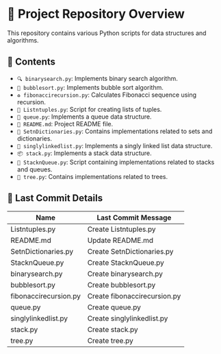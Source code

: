 # 🚀 Project Repository Overview

This repository contains various Python scripts for data structures and algorithms.

## 📂 Contents

- `🔍 binarysearch.py`: Implements binary search algorithm.
- `🛁 bubblesort.py`: Implements bubble sort algorithm.
- `♻️ fibonaccirecursion.py`: Calculates Fibonacci sequence using recursion.
- `📝 Listntuples.py`: Script for creating lists of tuples.
- `🧳 queue.py`: Implements a queue data structure.
- `📄 README.md`: Project README file.
- `🔧 SetnDictionaries.py`: Contains implementations related to sets and dictionaries.
- `🔗 singlylinkedlist.py`: Implements a singly linked list data structure.
- `📦 stack.py`: Implements a stack data structure.
- `🔨 StacknQueue.py`: Script containing implementations related to stacks and queues.
- `🌳 tree.py`: Contains implementations related to trees.

## 🔄 Last Commit Details

| Name               | Last Commit Message | 
|--------------------|---------------------|
| Listntuples.py     | Create Listntuples.py   |
| README.md          | Update README.md    | 
| SetnDictionaries.py| Create SetnDictionaries.py | 
| StacknQueue.py     | Create StacknQueue.py | 
| binarysearch.py    | Create binarysearch.py | 
| bubblesort.py      | Create bubblesort.py   | 
| fibonaccirecursion.py | Create fibonaccirecursion.py | 
| queue.py           | Create queue.py         | 
| singlylinkedlist.py| Create singlylinkedlist.py | 
| stack.py           | Create stack.py         | 
| tree.py            | Create tree.py          | 



